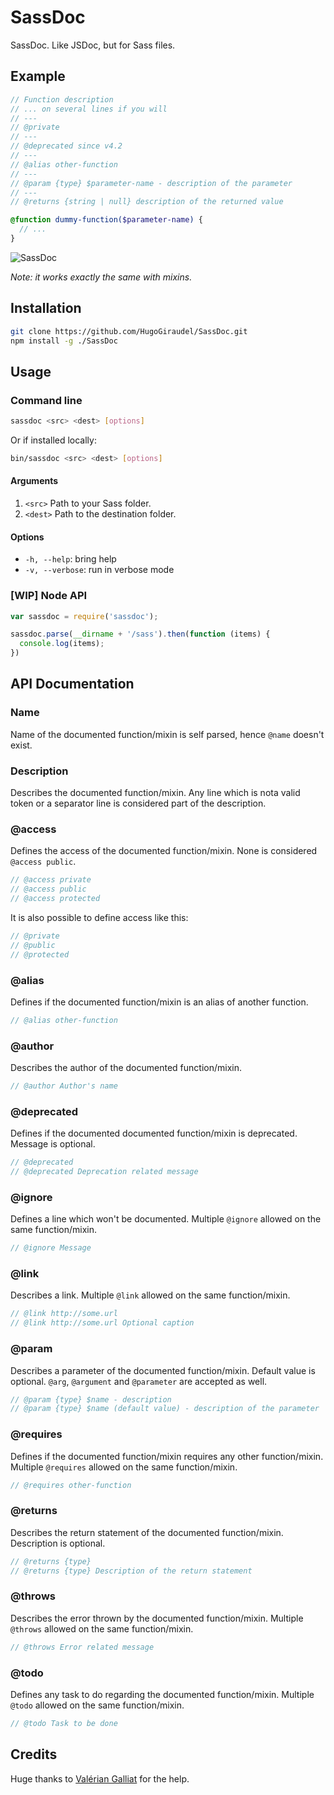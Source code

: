 # SassDoc

SassDoc. Like JSDoc, but for Sass files.

## Example

```scss
// Function description
// ... on several lines if you will
// ---
// @private
// ---
// @deprecated since v4.2
// ---
// @alias other-function
// ---
// @param {type} $parameter-name - description of the parameter
// ---
// @returns {string | null} description of the returned value

@function dummy-function($parameter-name) {
  // ...
}
```

![SassDoc](http://i.imgur.com/BrzU2Ic.png)

*Note: it works exactly the same with mixins.*

## Installation

```sh
git clone https://github.com/HugoGiraudel/SassDoc.git
npm install -g ./SassDoc
```

## Usage

### Command line

```sh
sassdoc <src> <dest> [options]
```

Or if installed locally:

```sh
bin/sassdoc <src> <dest> [options]
```

#### Arguments

1. `<src>` Path to your Sass folder.
1. `<dest>` Path to the destination folder.

#### Options

* `-h, --help`: bring help
* `-v, --verbose`: run in verbose mode

### [WIP] Node API

```js
var sassdoc = require('sassdoc');

sassdoc.parse(__dirname + '/sass').then(function (items) {
  console.log(items);
})
```

## API Documentation

### Name

Name of the documented function/mixin is self parsed, hence `@name` doesn't exist.

### Description

Describes the documented function/mixin. Any line which is nota valid token or a separator line is considered part of the description.

### @access

Defines the access of the documented function/mixin. None is considered `@access public`.

```scss
// @access private
// @access public
// @access protected
```

It is also possible to define access like this:

```scss
// @private
// @public
// @protected
```

### @alias

Defines if the documented function/mixin is an alias of another function.

```scss
// @alias other-function
```

### @author

Describes the author of the documented function/mixin.

```scss
// @author Author's name
```

### @deprecated

Defines if the documented documented function/mixin is deprecated. Message is optional.

```scss
// @deprecated
// @deprecated Deprecation related message
```

### @ignore

Defines a line which won't be documented. Multiple `@ignore` allowed on the same function/mixin.

```scss
// @ignore Message
```

### @link

Describes a link. Multiple `@link` allowed on the same function/mixin.

```scss
// @link http://some.url
// @link http://some.url Optional caption
```

### @param

Describes a parameter of the documented function/mixin. Default value is optional. `@arg`, `@argument` and `@parameter` are accepted as well.

```scss
// @param {type} $name - description
// @param {type} $name (default value) - description of the parameter
```

### @requires

Defines if the documented function/mixin requires any other function/mixin. Multiple `@requires` allowed on the same function/mixin.

```scss
// @requires other-function
```

### @returns

Describes the return statement of the documented function/mixin. Description is optional.

```scss
// @returns {type}
// @returns {type} Description of the return statement
```

### @throws

Describes the error thrown by the documented function/mixin. Multiple `@throws` allowed on the same function/mixin.

```scss
// @throws Error related message
```

### @todo

Defines any task to do regarding the documented function/mixin. Multiple `@todo` allowed on the same function/mixin.

```scss
// @todo Task to be done
```

## Credits

Huge thanks to [Valérian Galliat](https://twitter.com/valeriangalliat) for the help.